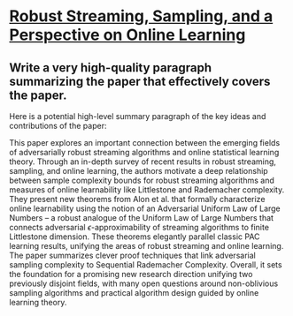 # [Robust Streaming, Sampling, and a Perspective on Online Learning](https://arxiv.org/abs/2312.01634)

## Write a very high-quality paragraph summarizing the paper that effectively covers the paper.

 Here is a potential high-level summary paragraph of the key ideas and contributions of the paper:

This paper explores an important connection between the emerging fields of adversarially robust streaming algorithms and online statistical learning theory. Through an in-depth survey of recent results in robust streaming, sampling, and online learning, the authors motivate a deep relationship between sample complexity bounds for robust streaming algorithms and measures of online learnability like Littlestone and Rademacher complexity. They present new theorems from Alon et al. that formally characterize online learnability using the notion of an Adversarial Uniform Law of Large Numbers – a robust analogue of the Uniform Law of Large Numbers that connects adversarial $\epsilon$-approximability of streaming algorithms to finite Littlestone dimension. These theorems elegantly parallel classic PAC learning results, unifying the areas of robust streaming and online learning. The paper summarizes clever proof techniques that link adversarial sampling complexity to Sequential Rademacher Complexity. Overall, it sets the foundation for a promising new research direction unifying two previously disjoint fields, with many open questions around non-oblivious sampling algorithms and practical algorithm design guided by online learning theory.
